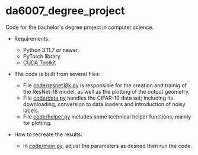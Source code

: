 # da6007_degree_project
Code for the bachelor's degree project in computer science.

* Requirements:
  * Python 3.11.7 or newer.
  * PyTorch library.
  * [CUDA Toolkit](https://developer.nvidia.com/cuda-downloads)

* The code is built from several files:
  * File [code/resnet18k.py](code/resnet18k.py) is responsible for the creation and trainig of the
    ResNet-18 model, as well as the plotting of the output geometry.
  * File [code/data.py](code/data.py) handles the CIFAR-10 data set; including its downloading, conversion
    to data loaders and introduction of noisy labels.
  * File [code/helper.py](code/helper.py) includes some technical helper functions, mainly
    for plotting.
    
* How to recreate the results:
  * In [code/main.py](code/main.py), adjust the parameters as desired then run the code.

